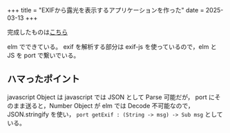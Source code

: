 +++
title = "EXIFから露光を表示するアプリケーションを作った"
date = 2025-03-13
+++

完成したものは[こちら](../../exif-analyzer)

elm でできている。
exif を解析する部分は exif-js を使っているので，elm と JS を port で繋いでいる。

## ハマったポイント
javascript Object は javascript では JSON として Parse 可能だが，
port にそのまま送ると，Number Object が elm では Decode 不可能なので，
JSON.stringify を使い， `port getExif : (String -> msg) -> Sub msg` としている。
